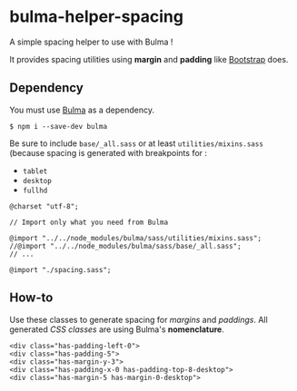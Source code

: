 # bulma-helper-spacing

A simple spacing helper to use with Bulma !

It provides spacing utilities using **margin** and **padding** like 
[Bootstrap](https://getbootstrap.com/) does.

## Dependency

You must use [Bulma](https://bulma.io/) as a dependency. 

```
$ npm i --save-dev bulma
```

Be sure to include `base/_all.sass` or at least `utilities/mixins.sass` 
(because spacing is generated with breakpoints for :

* `tablet`
* `desktop`
* `fullhd`

```
@charset "utf-8";

// Import only what you need from Bulma

@import "../../node_modules/bulma/sass/utilities/mixins.sass";
//@import "../../node_modules/bulma/sass/base/_all.sass";
// ...

@import "./spacing.sass";
```

## How-to

Use these classes to generate spacing for *margins* and *paddings*. All 
generated *CSS classes* are using Bulma's **nomenclature**.

```
<div class="has-padding-left-0">
<div class="has-padding-5">
<div class="has-margin-y-3">
<div class="has-padding-x-0 has-padding-top-8-desktop">
<div class="has-margin-5 has-margin-0-desktop">
```


